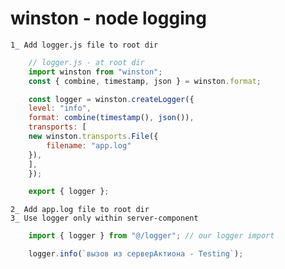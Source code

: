 # winston - node logging
	1_ Add logger.js file to root dir
```js
	// logger.js - at root dir
	import winston from "winston";
	const { combine, timestamp, json } = winston.format;

	const logger = winston.createLogger({
	level: "info",
	format: combine(timestamp(), json()),
	transports: [
	new winston.transports.File({ 
		filename: "app.log"
	}),
	],
	});

	export { logger };
```
	2_ Add app.log file to root dir
	3_ Use logger only within server-component
```js
  	import { logger } from "@/logger"; // our logger import

	logger.info(`вызов из серверАктиона - Testing`);
```
